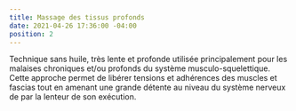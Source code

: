 ```yaml
---
title: Massage des tissus profonds
date: 2021-04-26 17:36:00 -04:00
position: 2
---
```


Technique sans huile, très lente et profonde utilisée principalement pour les malaises chroniques et/ou profonds du système musculo-squelettique. Cette approche permet de libérer tensions et adhérences des muscles et fascias tout en amenant une grande détente au niveau du système nerveux de par la lenteur de son exécution.